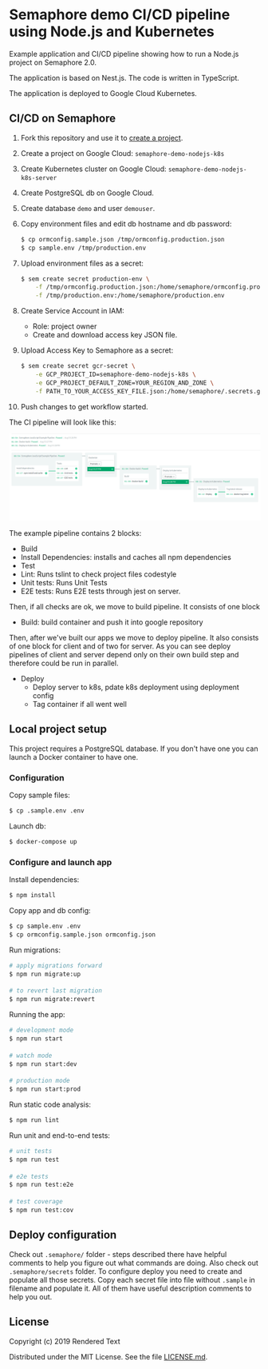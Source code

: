 # Semaphore demo CI/CD pipeline using Node.js and Kubernetes

Example application and CI/CD pipeline showing how to run a Node.js project
on Semaphore 2.0. 

The application is based on Nest.js. The code is written in TypeScript.

The application is deployed to Google Cloud Kubernetes.

## CI/CD on Semaphore

1. Fork this repository and use it to 
[create a project](https://docs.semaphoreci.com/article/63-your-first-project).
2. Create a project on Google Cloud: `semaphore-demo-nodejs-k8s`
3. Create Kubernetes cluster on Google Cloud: `semaphore-demo-nodejs-k8s-server`
4. Create PostgreSQL db on Google Cloud.
5. Create database `demo` and user `demouser`.
6. Copy environment files and edit db hostname and db password:
    ```bash
    $ cp ormconfig.sample.json /tmp/ormconfig.production.json
    $ cp sample.env /tmp/production.env
    ```
7. Upload environment files as a secret:

    ```bash
    $ sem create secret production-env \
        -f /tmp/ormconfig.production.json:/home/semaphore/ormconfig.production.json \
        -f /tmp/production.env:/home/semaphore/production.env
    ```

8. Create Service Account in IAM:
    - Role: project owner
    - Create and download access key JSON file.
9. Upload Access Key to Semaphore as a secret:
    ```bash
    $ sem create secret gcr-secret \
        -e GCP_PROJECT_ID=semaphore-demo-nodejs-k8s \
        -e GCP_PROJECT_DEFAULT_ZONE=YOUR_REGION_AND_ZONE \
        -f PATH_TO_YOUR_ACCESS_KEY_FILE.json:/home/semaphore/.secrets.gcp.json 
    ```
10. Push changes to get workflow started.

The CI pipeline will look like this:

![CI pipeline on Semaphore](.semaphore/pipeline.png)

The example pipeline contains 2 blocks:

- Build
 - Install Dependencies: installs and caches all npm dependencies
- Test
 - Lint: Runs tslint to check project files codestyle
 - Unit tests: Runs Unit Tests
 - E2E tests: Runs E2E tests through jest on server.

Then, if all checks are ok, we move to build pipeline. It consists of one block

 - Build: build container and push it into google repository

Then, after we've built our apps we move to deploy pipeline.
It  also consists of one block for client and of two for server.
As you can see deploy pipelines of client and server depend only on their own build step
and therefore could be run in parallel.

 - Deploy
    - Deploy server to k8s, pdate k8s deployment using deployment config
    - Tag container if all went well

## Local project setup

This project requires a PostgreSQL database. If you don't have one you can
launch a Docker container to have one.

### Configuration

Copy sample files:

```bash
$ cp .sample.env .env
```

Launch db:

```bash
$ docker-compose up
```

### Configure and launch app

Install dependencies:

```bash
$ npm install
```

Copy app and db config:

```bash
$ cp sample.env .env
$ cp ormconfig.sample.json ormconfig.json
```

Run migrations:

```bash
# apply migrations forward
$ npm run migrate:up

# to revert last migration
$ npm run migrate:revert
```

Running the app:

```bash
# development mode
$ npm run start

# watch mode
$ npm run start:dev

# production mode
$ npm run start:prod
```

Run static code analysis:

```bash
$ npm run lint
```

Run unit and end-to-end tests:

```bash
# unit tests
$ npm run test

# e2e tests
$ npm run test:e2e

# test coverage
$ npm run test:cov
```

## Deploy configuration

Check out `.semaphore/` folder - steps described there have helpful comments to help you figure out what commands are doing.
Also check out `.semaphore/secrets` folder. To configure deploy you need to create and populate all those secrets.
Copy each secret file into file without `.sample` in filename and populate it. All of them have useful description comments to help you out.

## License

Copyright (c) 2019 Rendered Text

Distributed under the MIT License. See the file [LICENSE.md](./LICENSE.md).
